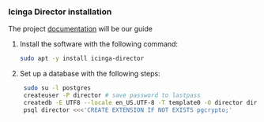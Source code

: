 ### Icinga Director installation

The project [documentation](https://icinga.com/docs/icinga-director/latest/doc/02-Installation/Ubuntu/) will be our guide

  1. Install the software with the following command:
     ```bash
     sudo apt -y install icinga-director
     ```

  2. Set up a database with the following steps:
     ```bash
      sudo su -l postgres
      createuser -P director # save password to lastpass
      createdb -E UTF8 --locale en_US.UTF-8 -T template0 -O director director
      psql director <<<'CREATE EXTENSION IF NOT EXISTS pgcrypto;'
      ```

